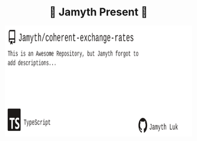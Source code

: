 <!-- built at 10/8/2025, 6:27:20 PM -->
<h1 align="center">
🎉 Jamyth Present 🎉
</h1>
<p align="center">
    <a href="https://github.com/Jamyth/coherent-exchange-rates">
        <img width="1000" height="300" src="./readme.svg" />
    </a>
</p>